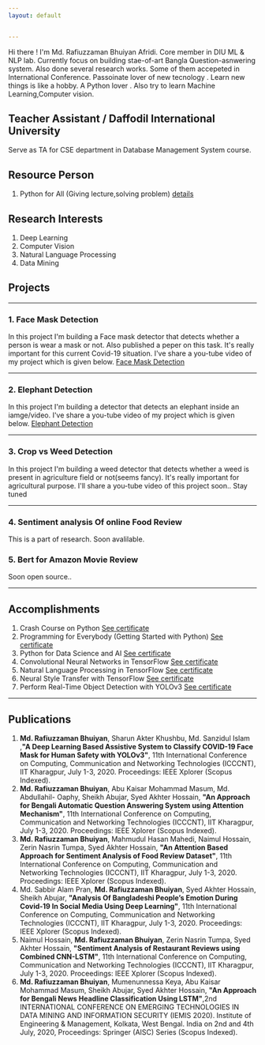 ```yaml
---
layout: default


---
```


Hi there ! I'm Md. Rafiuzzaman Bhuiyan Afridi. Core member in DIU ML & NLP lab. Currently focus on building stae-of-art Bangla Question-asnwering system. Also done several research works. Some of them accepeted in International Conference. Passoinate lover of new tecnology . Learn new things is like a hobby. A Python lover . Also try to learn Machine Learning,Computer vision. 

## Teacher Assistant / Daffodil International University
Serve as TA for CSE department in Database Management System course. 

## Resource Person
1. Python for All (Giving lecture,solving problem) [details](https://www.facebook.com/groups/191702245271190/about/)

## Research Interests
1. Deep Learning
2. Computer Vision
3. Natural Language Processing
4. Data Mining

## Projects
***
### 1. Face Mask Detection
In this project I'm building a Face mask detector that detects whether a person is wear a mask or not. Also published a peper on this task. It's really important for this current Covid-19 situation. I've share a you-tube video of my project which is given below.
[Face Mask Detection](https://www.youtube.com/watch?v=k8OkplzCxQU&feature=emb_logo)
***
### 2. Elephant Detection
In this project I'm building a detector that detects an elephant inside an iamge/video. I've share a you-tube video of my project which is given below.
[Elephant Detection](https://www.youtube.com/watch?v=svvll0v9b8I)
***
### 3. Crop vs Weed Detection 
In this project I'm building a weed detector that detects whether a weed is present in agriculture field or not(seems fancy). It's really important for agricultural purpose. I'll share a you-tube video of this project soon.. Stay tuned
***
### 4. Sentiment analysis Of online Food Review
This is a part of research. Soon avalilable.
### 5. Bert for Amazon Movie Review
Soon open source.. 
***
## Accomplishments
1. Crash Course on Python [See certificate](https://www.coursera.org/account/accomplishments/verify/MNJ4QBEA2E9K)
2. Programming for Everybody (Getting Started with Python) [See certificate](https://www.coursera.org/account/accomplishments/certificate/ZWRVA6F7LP3R)
3. Python for Data Science and AI [See certificate](https://www.coursera.org/account/accomplishments/verify/KNNY9NEL7FPY)
4. Convolutional Neural Networks in TensorFlow [See certificate](https://www.coursera.org/account/accomplishments/verify/TTYFB4JKNANJ)
5. Natural Language Processing in TensorFlow [See certificate](https://www.coursera.org/account/accomplishments/verify/A3JFCWSYCUFH)
6. Neural Style Transfer with TensorFlow [See certificate](https://www.coursera.org/account/accomplishments/certificate/Q32WA3N8JEXE)
7. Perform Real-Time Object Detection with YOLOv3 [See certificate](https://www.coursera.org/account/accomplishments/certificate/LPQTAFFTYQ2Q)
***

## Publications 
1. **Md. Rafiuzzaman Bhuiyan**, Sharun Akter Khushbu, Md. Sanzidul Islam ,**"A Deep Learning Based Assistive System to Classify COVID-19 Face Mask for Human Safety with YOLOv3"**, 11th International Conference on Computing, Communication and Networking Technologies (ICCCNT), IIT Kharagpur, July 1-3, 2020. Proceedings: IEEE Xplorer (Scopus Indexed). 
2. **Md. Rafiuzzaman Bhuiyan**, Abu Kaisar Mohammad Masum, Md. Abdullahil- Oaphy, Sheikh Abujar, Syed Akhter Hossain, **"An Approach for Bengali Automatic Question Answering System using Attention Mechanism"**, 11th International Conference on Computing, Communication and Networking Technologies (ICCCNT), IIT Kharagpur, July 1-3, 2020. Proceedings: IEEE Xplorer (Scopus Indexed). 
3. **Md. Rafiuzzaman Bhuiyan**, Mahmudul Hasan Mahedi, Naimul Hossain, Zerin Nasrin Tumpa, Syed Akhter Hossain, **"An Attention Based Approach for Sentiment Analysis of Food Review Dataset"**, 11th International Conference on Computing, Communication and Networking Technologies (ICCCNT), IIT Kharagpur, July 1-3, 2020. Proceedings: IEEE Xplorer (Scopus Indexed). 
4. Md. Sabbir Alam Pran, **Md. Rafiuzzaman Bhuiyan**, Syed Akhter Hossain, Sheikh Abujar, **"Analysis Of Bangladeshi People’s Emotion During Covid-19 In Social Media Using Deep Learning"**, 11th International Conference on Computing, Communication and Networking Technologies (ICCCNT), IIT Kharagpur, July 1-3, 2020. Proceedings: IEEE Xplorer (Scopus Indexed). 
5. Naimul Hossain, **Md. Rafiuzzaman Bhuiyan**, Zerin Nasrin Tumpa, Syed Akhter Hossain, **"Sentiment Analysis of Restaurant Reviews using Combined CNN-LSTM"**, 11th International Conference on Computing, Communication and Networking Technologies (ICCCNT), IIT Kharagpur, July 1-3, 2020. Proceedings: IEEE Xplorer (Scopus Indexed). 
6. **Md. Rafiuzzaman Bhuiyan**, Mumenunnessa Keya, Abu Kaisar Mohammad Masum, Sheikh Abujar, Syed Akhter Hossain, **"An Approach for Bengali News Headline Classification Using LSTM"**,2nd INTERNATIONAL CONFERENCE ON EMERGING TECHNOLOGIES IN DATA MINING AND INFORMATION SECURITY (IEMIS 2020). Institute of Engineering & Management, Kolkata, West Bengal. India on 2nd and 4th July, 2020, Proceedings: Springer (AISC) Series (Scopus Indexed). 


